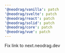 ```yaml
---
'@neodrag/vanilla': patch
'@neodrag/svelte': patch
'@neodrag/react': patch
'@neodrag/solid': patch
'@neodrag/core': patch
'@neodrag/vue': patch
---
```


Fix link to next.neodrag.dev
